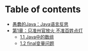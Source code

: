 # Table of contents

* [愚蠢的Java：Java语言反思](README.md)
* [第1章：只准州官放火 不准百姓点灯](chapter-1/README.md)
  * [1.1 Java中的数组](chapter-1/section1.1.md)
  * [1.2 final变量问题](chapter-1/section1.2.md)

